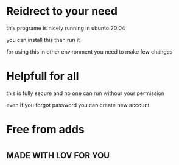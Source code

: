 # Reidrect to your need 
this programe is nicely running in ubunto 20.04

you can install this than run it

for using this in other environment you need to  make few changes

# Helpfull for all

this is fully secure and no one can run withour your permission

even if you forgot password you can create new account
# Free from adds


#
#

## MADE WITH LOV FOR YOU

